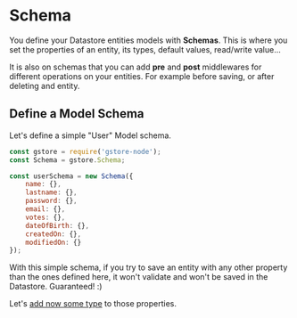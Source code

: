 # Schema

You define your Datastore entities models with **Schemas**. This is where you set the properties of an entity, its types, default values, read/write value...

It is also on schemas that you can add **pre** and **post** middlewares for different operations on your entities. For example before saving, or after deleting and entity. 

## Define a Model Schema

Let's define a simple "User" Model schema.

```js
const gstore = require('gstore-node');
const Schema = gstore.Schema;

const userSchema = new Schema({
    name: {},
    lastname: {},
    password: {},
    email: {},
    votes: {},
    dateOfBirth: {},
    createdOn: {},
    modifiedOn: {}
});
```

With this simple schema, if you try to save an entity with any other property than the ones defined here, it won't validate and won't be saved in the Datastore.
Guaranteed! :)

Let's [add now some type](./type_validation.md) to those properties.
